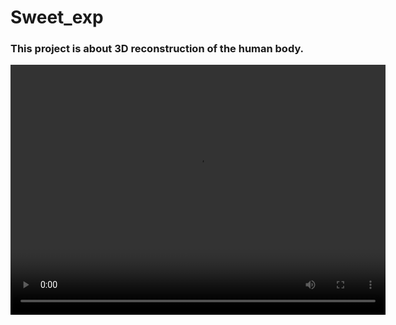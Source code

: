 # Sweet_exp

### This project is about 3D reconstruction of the human body.

<video width="600" height="400" controls>
    <source src="demo_video/output/walk_f_1.mp4" type="video/mp4">
</video>






